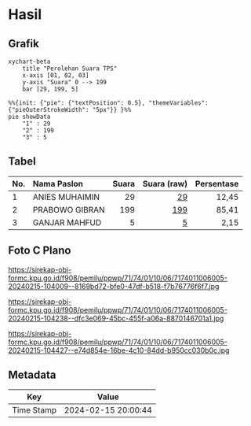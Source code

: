 # Hasil

## Grafik

```mermaid
xychart-beta
    title "Perolehan Suara TPS"
    x-axis [01, 02, 03]
    y-axis "Suara" 0 --> 199
    bar [29, 199, 5]
```

```mermaid
%%{init: {"pie": {"textPosition": 0.5}, "themeVariables": {"pieOuterStrokeWidth": "5px"}} }%%
pie showData
    "1" : 29
    "2" : 199
    "3" : 5
```

## Tabel

| No. | Nama Paslon    | Suara | Suara (raw) | Persentase |
|:--- |:-------------- | -----:| -----------:| ----------:|
| 1   | ANIES MUHAIMIN | 29    | [29][p-1]   | 12,45      |
| 2   | PRABOWO GIBRAN | 199   | [199][p-2]  | 85,41      |
| 3   | GANJAR MAHFUD  | 5     | [5][p-3]    | 2,15       |


[p-1]: https://github.com/gigit-pemilu/pemilu-2024-71-sulawesi-utara/blob/main/pilpres/hitung-suara/sub/71-sulawesi-utara/sub/74-kota-kotamobagu/sub/01-kotamobagu-utara/sub/1006-upai/sub/005-tps/sub/paslon-1.txt
[p-2]: https://github.com/gigit-pemilu/pemilu-2024-71-sulawesi-utara/blob/main/pilpres/hitung-suara/sub/71-sulawesi-utara/sub/74-kota-kotamobagu/sub/01-kotamobagu-utara/sub/1006-upai/sub/005-tps/sub/paslon-2.txt
[p-3]: https://github.com/gigit-pemilu/pemilu-2024-71-sulawesi-utara/blob/main/pilpres/hitung-suara/sub/71-sulawesi-utara/sub/74-kota-kotamobagu/sub/01-kotamobagu-utara/sub/1006-upai/sub/005-tps/sub/paslon-3.txt

## Foto C Plano

https://sirekap-obj-formc.kpu.go.id/f908/pemilu/ppwp/71/74/01/10/06/7174011006005-20240215-104009--8169bd72-bfe0-47df-b518-f7b76776f6f7.jpg

https://sirekap-obj-formc.kpu.go.id/f908/pemilu/ppwp/71/74/01/10/06/7174011006005-20240215-104238--dfc3e069-45bc-455f-a06a-8870146701a1.jpg

https://sirekap-obj-formc.kpu.go.id/f908/pemilu/ppwp/71/74/01/10/06/7174011006005-20240215-104427--e74d854e-16be-4c10-84dd-b950cc030b0c.jpg


## Metadata

| Key        | Value               |
| ---------- | ------------------- |
| Time Stamp | 2024-02-15 20:00:44 |



